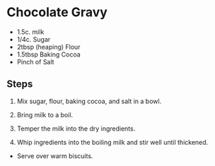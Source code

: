 # Chocolate Gravy

* 1.5c. milk
* 1/4c. Sugar
* 2tbsp (heaping) Flour
* 1.5tbsp Baking Cocoa
* Pinch of Salt

## Steps

1. Mix sugar, flour, baking cocoa, and salt in a bowl.

2. Bring milk to a boil.

3. Temper the milk into the dry ingredients.

4. Whip ingredients into the boiling milk and stir well until thickened.

* Serve over warm biscuits.
